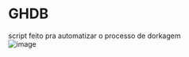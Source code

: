 # GHDB
script feito pra automatizar o processo de dorkagem<br>
![image](https://user-images.githubusercontent.com/43358190/138325196-c047cc40-b6fd-4d37-8794-1c489dba3527.png)
